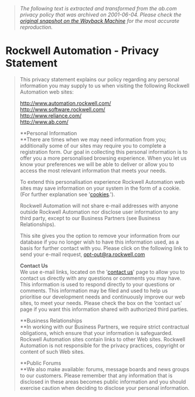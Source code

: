 > *The following text is extracted and transformed from the ab.com privacy policy that was archived on 2001-06-04. Please check the [original snapshot on the Wayback Machine](https://web.archive.org/web/20010604084423id_/http%3A//www.automation.rockwell.com/copyright/privacy.html) for the most accurate reproduction.*

# Rockwell Automation - Privacy Statement

> This privacy statement explains our policy regarding any personal information you may supply to us when visiting the following Rockwell Automation web sites: 
> 
> <http://www.automation.rockwell.com/>  
>  <http://www.software.rockwell.com/>  
>  <http://www.reliance.com/>  
>  <http://www.ab.com/>
> 
> **Personal Information  
>  **There are times when we may need information from you; additionally some of our sites may require you to complete a registration form. Our goal in collecting this personal information is to offer you a more personalised browsing experience. When you let us know your preferences we will be able to deliver or allow you to access the most relevant information that meets your needs.
> 
> To extend this personalisation experience Rockwell Automation web sites may save information on your system in the form of a cookie. (For further explanation see '[cookies](http://www.automation.rockwell.com/copyright/cookies.html).').
> 
> Rockwell Automation will not share e-mail addresses with anyone outside Rockwell Automation nor disclose user information to any third party, except to our Business Partners (see Business Relationships).
> 
> This site gives you the option to remove your information from our database if you no longer wish to have this information used, as a basis for further contact with you. Please click on the following link to send your e-mail request, [opt-out@ra.rockwell.com](mailto:opt-out@ra.rockwell.com)
> 
> **Contact Us**  
>  We use e-mail links, located on the '[contact us](http://www.automation.rockwell.com/contact.html)' page to allow you to contact us directly with any questions or comments you may have. This information is used to respond directly to your questions or comments. This information may be filed and used to help us prioritise our development needs and continuously improve our web sites, to meet your needs. Please check the box on the ‘contact us’ page if you want this information shared with authorized third parties.
> 
> **Business Relationships  
>  **In working with our Business Partners, we require strict contractual obligations, which ensure that your information is safeguarded. Rockwell Automation sites contain links to other Web sites. Rockwell Automation is not responsible for the privacy practices, copyright or content of such Web sites.
> 
> **Public Forums  
>  **We also make available: forums, message boards and news groups to our customers. Please remember that any information that is disclosed in these areas becomes public information and you should exercise caution when deciding to disclose your personal information.
